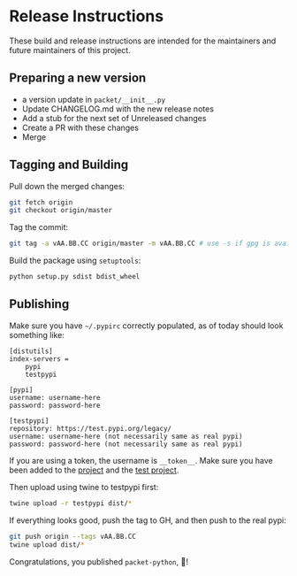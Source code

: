 # Release Instructions

These build and release instructions are intended for the maintainers and future maintainers of this project.

## Preparing a new version

* a version update in `packet/__init__.py`
* Update CHANGELOG.md with the new release notes
* Add a stub for the next set of Unreleased changes
* Create a PR with these changes
* Merge

## Tagging and Building

Pull down the merged changes:

```bash
git fetch origin
git checkout origin/master
```

Tag the commit:

```bash
git tag -a vAA.BB.CC origin/master -m vAA.BB.CC # use -s if gpg is available
```

Build the package using `setuptools`:

```bash
python setup.py sdist bdist_wheel
```

## Publishing

Make sure you have `~/.pypirc` correctly populated, as of today should look something like:

```
[distutils]
index-servers =
    pypi
    testpypi

[pypi]
username: username-here
password: password-here

[testpypi]
repository: https://test.pypi.org/legacy/
username: username-here (not necessarily same as real pypi)
password: password-here (not necessarily same as real pypi)
```

If you are using a token, the username is `__token__`.  Make sure you have been added to the
[project](https://pypi.org/manage/project/packet-python/collaboration/) and the
[test project](https://test.pypi.org/manage/project/packet-python/collaboration/).

Then upload using twine to testpypi first:

```bash
twine upload -r testpypi dist/*
```

If everything looks good, push the tag to GH, and then push to the real
pypi:

```bash
git push origin --tags vAA.BB.CC
twine upload dist/*
```

Congratulations, you published `packet-python`, :raised_hands:!

